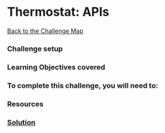 # Thermostat: APIs

[Back to the Challenge Map](0_challenge_map.md)

### Challenge setup

### Learning Objectives covered

### To complete this challenge, you will need to:

### Resources

### [Solution](solutions/8.md)
